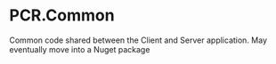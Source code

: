 # PCR.Common
Common code shared between the Client and Server application. May eventually move into a Nuget package
